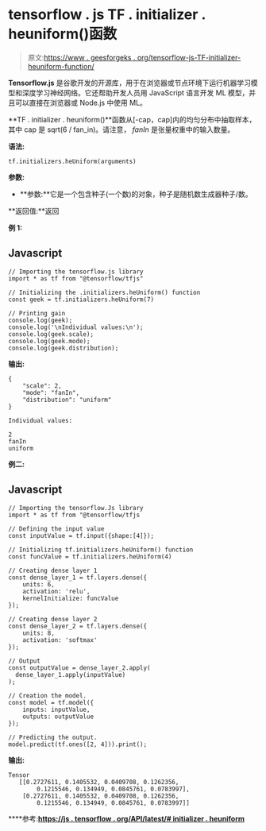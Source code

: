 # tensorflow . js TF . initializer . heuniform()函数

> 原文:[https://www . geesforgeks . org/tensorflow-js-TF-initializer-heuniform-function/](https://www.geeksforgeeks.org/tensorflow-js-tf-initializers-heuniform-function/)

**Tensorflow.js** 是谷歌开发的开源库，用于在浏览器或节点环境下运行机器学习模型和深度学习神经网络。它还帮助开发人员用 JavaScript 语言开发 ML 模型，并且可以直接在浏览器或 Node.js 中使用 ML。

**TF . initializer . heuniform()**函数从[-cap，cap]内的均匀分布中抽取样本，其中 cap 是 sqrt(6 / fan_in)。请注意， *fanIn* 是张量权重中的输入数量。

**语法:**

```
tf.initializers.heUniform(arguments)
```

**参数:**

*   **参数:**它是一个包含种子(一个数)的对象，种子是随机数生成器种子/数。

**返回值:**返回

****例 1:****

## **Javascript**

```
// Importing the tensorflow.js library
import * as tf from "@tensorflow/tfjs"

// Initializing the .initializers.heUniform() function
const geek = tf.initializers.heUniform(7)

// Printing gain
console.log(geek);
console.log('\nIndividual values:\n');
console.log(geek.scale);
console.log(geek.mode);
console.log(geek.distribution);
```

****输出:****

```
{
    "scale": 2,
    "mode": "fanIn",
    "distribution": "uniform"
}

Individual values:

2
fanIn
uniform
```

****例二:****

## **Javascript**

```
// Importing the tensorflow.Js library
import * as tf from "@tensorflow/tfjs

// Defining the input value
const inputValue = tf.input({shape:[4]});

// Initializing tf.initializers.heUniform() function
const funcValue = tf.initializers.heUniform(4)

// Creating dense layer 1
const dense_layer_1 = tf.layers.dense({
    units: 6,
    activation: 'relu',
    kernelInitialize: funcValue
});

// Creating dense layer 2
const dense_layer_2 = tf.layers.dense({
    units: 8,
    activation: 'softmax'
});

// Output
const outputValue = dense_layer_2.apply(
  dense_layer_1.apply(inputValue)
);

// Creation the model.
const model = tf.model({
    inputs: inputValue,
    outputs: outputValue
});

// Predicting the output.
model.predict(tf.ones([2, 4])).print();
```

****输出:****

```
Tensor
   [[0.2727611, 0.1405532, 0.0409708, 0.1262356, 
        0.1215546, 0.134949, 0.0845761, 0.0783997],
    [0.2727611, 0.1405532, 0.0409708, 0.1262356, 
        0.1215546, 0.134949, 0.0845761, 0.0783997]]
```

****参考:**[https://js . tensorflow . org/API/latest/# initializer . heuniform](https://js.tensorflow.org/api/latest/#initializers.heUniform)**